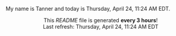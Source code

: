 My name is Tanner and today is Thursday, April 24, 11:24 AM EDT.

<p align="center">This <i>README</i> file is generated <b>every 3 hours</b>!</br>Last refresh: Thursday, April 24, 11:24 AM EDT<br /></p>
